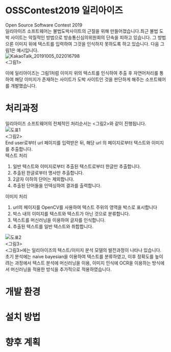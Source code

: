 # OSSContest2019 일리아이즈  
Open Source Software Contest 2019  
일리아이즈 소프트웨어는 불법도박사이트의 근절을 위해 만들어졌습니다.최근 불법 도박 사이트는 악질적인 방법으로 방송통신심의위원회의 단속을 피하고 있습니다. 그 방법으론 이미지 위에 텍스트를 입력하여 그것을 인식하지 못하도록 하고 있습니다. 다음 그림1은 예시입니다.  
![KakaoTalk_20191005_022016798](https://user-images.githubusercontent.com/28249894/66226879-d3c96a00-e716-11e9-827f-c373d9cb9c92.jpg)    
  <그림1>
  
이에 일리아이즈는 그림1처럼 이미지 위의 텍스트를 인식하여 추출 후 자연어처리를 통하여 해당 이미지가 존재하는 사이트가 도박 사이트인 것을 판단하게 해주는 소프트웨어를 개발했습니다.  


# 처리과정
일리아이즈 소프트웨어의 전체적인 처리순서는 <그림2>와 같이 진행됩니다.    
![도표1](https://user-images.githubusercontent.com/44759382/66236568-c9ff3100-e72d-11e9-8e2c-be17e95ae27e.png)   
  <그림2>    
End user로부터 url 페이지를 입력받은 뒤, 해당 url 의 페이지로부터 텍스트와 이미지를 추출합니다.  
텍스트 처리 
1. 일반 텍스트와 이미지로부터 추출된 텍스트로부터 한글만 추출합니다.  
2. 추출된 한글로부터 명사만 추출합니다.  
3. 2글자 이하의 단어는 제외합니다.  
4. 추출된 단어들을 인덱싱하여 결과를 출력합니다.  
  
이미지 처리  
 1. url의  페이지를 OpenCV를 사용하여 텍스트 주위의 영역을  박스로 표시합니다  
2. 박스 내의 이미지를 텍스트와 텍스트가 아닌 것으로 분류합니다.  
3. 텍스트를 머신러닝을 이용하여 글자를 인식합니다.
4. 추출된 텍스트를 일반 텍스트와 취합합니다.   
 
 
![도표2](https://user-images.githubusercontent.com/44759382/66236573-cc618b00-e72d-11e9-8112-a91dec913d0a.png)   
  <그림3>  
<그림3>에는 일리아이즈의 텍스트/이미지 분석 모델의 발전과정이 나타나 있습니다.  
초기 분석에는 naive bayesian을 이용하여 텍스트를 분류하였고, 이후 정확도를 높이려는 과정에서 텍스트 분석에 머신러닝을 이용, 이미지 인식에 OCR을 이용하는 방식에서 머신러닝을 적용한 방식을 추가적으로 적용하였습니다.

# 개발 환경
# 설치 방법
# 향후 계획
